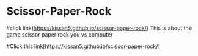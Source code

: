 # Scissor-Paper-Rock 
#click link(https://kissan5.github.io/scissor-paper-rock/)
This is about the game scissor paper rock you vs computer

#Click this link[https://kissan5.github.io/scissor-paper-rock/]
